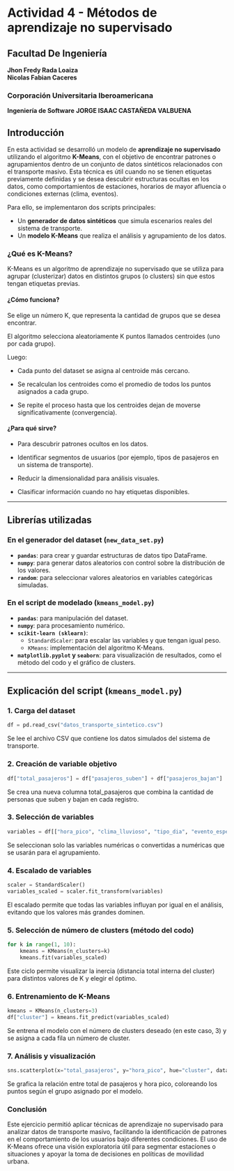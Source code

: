# Actividad 4 - Métodos de aprendizaje no supervisado

## Facultad De Ingeniería
**Jhon Fredy Rada Loaiza**  
**Nicolas Fabian Caceres**  

### Corporación Universitaria Iberoamericana
**Ingeniería de Software**
**JORGE ISAAC CASTAÑEDA VALBUENA**

## Introducción

En esta actividad se desarrolló un modelo de **aprendizaje no supervisado** utilizando el algoritmo **K-Means**, con el objetivo de encontrar patrones o agrupamientos dentro de un conjunto de datos sintéticos relacionados con el transporte masivo. Esta técnica es útil cuando no se tienen etiquetas previamente definidas y se desea descubrir estructuras ocultas en los datos, como comportamientos de estaciones, horarios de mayor afluencia o condiciones externas (clima, eventos).

Para ello, se implementaron dos scripts principales:

- Un **generador de datos sintéticos** que simula escenarios reales del sistema de transporte.
- Un **modelo K-Means** que realiza el análisis y agrupamiento de los datos.

### ¿Qué es K-Means?
K-Means es un algoritmo de aprendizaje no supervisado que se utiliza para agrupar (clusterizar) datos en distintos grupos (o clusters) sin que estos tengan etiquetas previas.

#### ¿Cómo funciona?
Se elige un número K, que representa la cantidad de grupos que se desea encontrar.

El algoritmo selecciona aleatoriamente K puntos llamados centroides (uno por cada grupo).

Luego:

- Cada punto del dataset se asigna al centroide más cercano.

- Se recalculan los centroides como el promedio de todos los puntos asignados a cada grupo.

- Se repite el proceso hasta que los centroides dejan de moverse significativamente (convergencia).

#### ¿Para qué sirve?
- Para descubrir patrones ocultos en los datos.

- Identificar segmentos de usuarios (por ejemplo, tipos de pasajeros en un sistema de transporte).

- Reducir la dimensionalidad para análisis visuales.

- Clasificar información cuando no hay etiquetas disponibles.

---

## Librerías utilizadas

### En el generador del dataset (`new_data_set.py`)

- **`pandas`**: para crear y guardar estructuras de datos tipo DataFrame.
- **`numpy`**: para generar datos aleatorios con control sobre la distribución de los valores.
- **`random`**: para seleccionar valores aleatorios en variables categóricas simuladas.

### En el script de modelado (`kmeans_model.py`)

- **`pandas`**: para manipulación del dataset.
- **`numpy`**: para procesamiento numérico.
- **`scikit-learn (sklearn)`**:
  - `StandardScaler`: para escalar las variables y que tengan igual peso.
  - `KMeans`: implementación del algoritmo K-Means.
- **`matplotlib.pyplot` y `seaborn`**: para visualización de resultados, como el método del codo y el gráfico de clusters.

---

## Explicación del script (`kmeans_model.py`)

### 1. Carga del dataset

```python
df = pd.read_csv("datos_transporte_sintetico.csv")
```
Se lee el archivo CSV que contiene los datos simulados del sistema de transporte.
### 2. Creación de variable objetivo
```python
df["total_pasajeros"] = df["pasajeros_suben"] + df["pasajeros_bajan"]
```
Se crea una nueva columna total_pasajeros que combina la cantidad de personas que suben y bajan en cada registro.
### 3. Selección de variables
```python
variables = df[["hora_pico", "clima_lluvioso", "tipo_dia", "evento_especial", "total_pasajeros"]]
```
Se seleccionan solo las variables numéricas o convertidas a numéricas que se usarán para el agrupamiento.

### 4. Escalado de variables
```python
scaler = StandardScaler()
variables_scaled = scaler.fit_transform(variables)
```
El escalado permite que todas las variables influyan por igual en el análisis, evitando que los valores más grandes dominen.

### 5. Selección de número de clusters (método del codo)
```python
for k in range(1, 10):
    kmeans = KMeans(n_clusters=k)
    kmeans.fit(variables_scaled)
```
Este ciclo permite visualizar la inercia (distancia total interna del cluster) para distintos valores de K y elegir el óptimo.

### 6. Entrenamiento de K-Means
```python
kmeans = KMeans(n_clusters=3)
df["cluster"] = kmeans.fit_predict(variables_scaled)
```
Se entrena el modelo con el número de clusters deseado (en este caso, 3) y se asigna a cada fila un número de cluster.

### 7. Análisis y visualización
```python
sns.scatterplot(x="total_pasajeros", y="hora_pico", hue="cluster", data=df)
```
Se grafica la relación entre total de pasajeros y hora pico, coloreando los puntos según el grupo asignado por el modelo.

### Conclusión
Este ejercicio permitió aplicar técnicas de aprendizaje no supervisado para analizar datos de transporte masivo, facilitando la identificación de patrones en el comportamiento de los usuarios bajo diferentes condiciones. El uso de K-Means ofrece una visión exploratoria útil para segmentar estaciones o situaciones y apoyar la toma de decisiones en políticas de movilidad urbana.